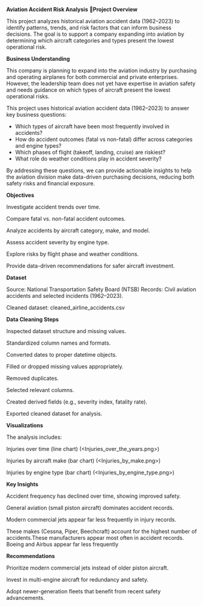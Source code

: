 **Aviation Accident Risk Analysis**
📌**Project Overview**

This project analyzes historical aviation accident data (1962–2023) to identify patterns, trends, and risk factors that can inform business decisions. The goal is to support a company expanding into aviation by determining which aircraft categories and types present the lowest operational risk.

**Business Understanding**

This company is planning to expand into the aviation industry by purchasing and operating airplanes for both commercial and private enterprises.  
However, the leadership team does not yet have expertise in aviation safety and needs guidance on which types of aircraft present the lowest operational risks.  

This project uses historical aviation accident data (1962–2023) to answer key business questions:
- Which types of aircraft have been most frequently involved in accidents?  
- How do accident outcomes (fatal vs non-fatal) differ across categories and engine types?  
- Which phases of flight (takeoff, landing, cruise) are riskiest?  
- What role do weather conditions play in accident severity?  

By addressing these questions, we can provide actionable insights to help the aviation division make data-driven purchasing decisions, reducing both safety risks and financial exposure.

**Objectives**

Investigate accident trends over time.

Compare fatal vs. non-fatal accident outcomes.

Analyze accidents by aircraft category, make, and model.

Assess accident severity by engine type.

Explore risks by flight phase and weather conditions.

Provide data-driven recommendations for safer aircraft investment.

 **Dataset**

Source: National Transportation Safety Board (NTSB)
Records: Civil aviation accidents and selected incidents (1962–2023).

Cleaned dataset: cleaned_airline_accidents.csv

**Data Cleaning Steps**

Inspected dataset structure and missing values.

Standardized column names and formats.

Converted dates to proper datetime objects.

Filled or dropped missing values appropriately.

Removed duplicates.

Selected relevant columns.

Created derived fields (e.g., severity index, fatality rate).

Exported cleaned dataset for analysis.

**Visualizations**

The analysis includes:

Injuries over time (line chart)
(<Injuries_over_the_years.png>)

Injuries by aircraft make (bar chart)
(<Injuries_by_make.png>)

Injuries by engine type (bar chart)
(<Injuries_by_engine_type.png>)



**Key Insights**

Accident frequency has declined over time, showing improved safety.

General aviation (small piston aircraft) dominates accident records.

Modern commercial jets appear far less frequently in injury records.

These makes (Cessna, Piper, Beechcraft) account for the highest number of accidents.These manufacturers appear most often in accident records. Boeing and Airbus appear far less frequently



 **Recommendations**

Prioritize modern commercial jets instead of older piston aircraft.

Invest in multi-engine aircraft for redundancy and safety.

Adopt newer-generation fleets that benefit from recent safety advancements.